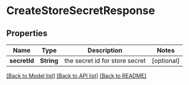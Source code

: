 # CreateStoreSecretResponse

## Properties
Name | Type | Description | Notes
------------ | ------------- | ------------- | -------------
**secretId** | **String** | the secret id for store secret | [optional] 

[[Back to Model list]](../README.md#documentation-for-models) [[Back to API list]](../README.md#documentation-for-api-endpoints) [[Back to README]](../README.md)


